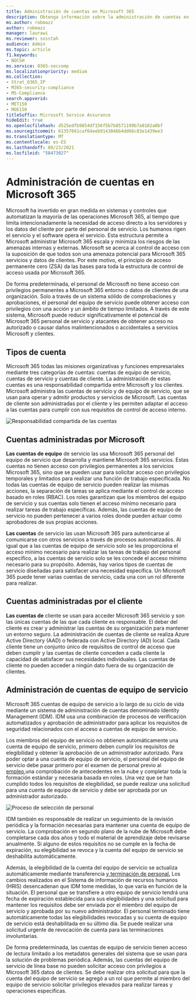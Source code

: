 ```yaml
---
title: Administración de cuentas en Microsoft 365
description: Obtenga información sobre la administración de cuentas en Microsoft 365
ms.author: robmazz
author: robmazz
manager: laurawi
ms.reviewer: sosstah
audience: Admin
ms.topic: article
f1.keywords:
- NOCSH
ms.service: O365-seccomp
ms.localizationpriority: medium
ms.collection:
- Strat_O365_IP
- M365-security-compliance
- MS-Compliance
search.appverid:
- MET150
- MOE150
titleSuffix: Microsoft Service Assurance
hideEdit: true
ms.openlocfilehash: d525edfb9854df156f5b7b8571199b7a0102a0bf
ms.sourcegitcommit: 61357661caf64eeb9143046b4dd66c83e1439ee3
ms.translationtype: MT
ms.contentlocale: es-ES
ms.lasthandoff: 08/23/2021
ms.locfileid: "58473027"
---
```

# <a name="account-management-in-microsoft-365"></a>Administración de cuentas en Microsoft 365

Microsoft ha invertido en gran medida en sistemas y controles que automatizan la mayoría de las operaciones Microsoft 365, al tiempo que limita intencionadamente la necesidad de acceso directo a los servidores y los datos del cliente por parte del personal de servicio. Los humanos rigen el servicio y el software opera el servicio. Esta estructura permite a Microsoft administrar Microsoft 365 escala y minimiza los riesgos de las amenazas internas y externas. Microsoft se acerca al control de acceso con la suposición de que todos son una amenaza potencial para Microsoft 365 servicios y datos de clientes. Por este motivo, el principio de acceso permanente cero (ZSA) da las bases para toda la estructura de control de acceso usada por Microsoft 365.

De forma predeterminada, el personal de Microsoft no tiene acceso con privilegios permanentes a Microsoft 365 entorno o datos de clientes de una organización. Solo a través de un sistema sólido de comprobaciones y aprobaciones, el personal del equipo de servicio puede obtener acceso con privilegios con una acción y un ámbito de tiempo limitados. A través de este sistema, Microsoft puede reducir significativamente el potencial de Microsoft 365 personal de servicio y atacantes de obtener acceso no autorizado o causar daños malintencionados o accidentales a servicios Microsoft y clientes.

## <a name="account-types"></a>Tipos de cuenta

Microsoft 365 todas las misiones organizativas y funciones empresariales mediante tres categorías de cuentas: cuentas de equipo de servicio, cuentas de servicio y cuentas de cliente. La administración de estas cuentas es una responsabilidad compartida entre Microsoft y los clientes. Microsoft administra las cuentas de servicio y de equipo de servicio, que se usan para operar y admitir productos y servicios de Microsoft. Las cuentas de cliente son administradas por el cliente y les permiten adaptar el acceso a las cuentas para cumplir con sus requisitos de control de acceso interno.

![Responsabilidad compartida de las cuentas](../media/assurance-shared-responsibility-for-accounts.png)

## <a name="microsoft-managed-accounts"></a>Cuentas administradas por Microsoft

**Las cuentas de equipo** de servicio las usa Microsoft 365 personal del equipo de servicio que desarrolla y mantiene Microsoft 365 servicios. Estas cuentas no tienen acceso con privilegios permanentes a los servicios Microsoft 365, sino que se pueden usar para solicitar acceso con privilegios temporales y limitados para realizar una función de trabajo especificada. No todas las cuentas de equipo de servicio pueden realizar las mismas acciones, la separación de tareas se aplica mediante el control de acceso basado en roles (RBAC). Los roles garantizan que los miembros del equipo de servicio y sus cuentas solo tienen el acceso mínimo necesario para realizar tareas de trabajo específicas. Además, las cuentas de equipo de servicio no pueden pertenecer a varios roles donde pueden actuar como aprobadores de sus propias acciones.

**Las cuentas** de servicio las usan Microsoft 365 para autenticarse al comunicarse con otros servicios a través de procesos automatizados. Al igual que a las cuentas de equipo de servicio solo se les proporciona el acceso mínimo necesario para realizar las tareas de trabajo del personal específico, a las cuentas de servicio solo se les concede el acceso mínimo necesario para su propósito. Además, hay varios tipos de cuentas de servicio diseñadas para satisfacer una necesidad específica. Un Microsoft 365 puede tener varias cuentas de servicio, cada una con un rol diferente para realizar.

## <a name="customer-managed-accounts"></a>Cuentas administradas por el cliente

**Las cuentas de** cliente se usan para acceder Microsoft 365 servicio y son las únicas cuentas de las que cada cliente es responsable. El deber del cliente es crear y administrar las cuentas de su organización para mantener un entorno seguro. La administración de cuentas de cliente se realiza Azure Active Directory (AAD) o federada con Active Directory (AD) local. Cada cliente tiene un conjunto único de requisitos de control de acceso que deben cumplir y las cuentas de cliente conceden a cada cliente la capacidad de satisfacer sus necesidades individuales. Las cuentas de cliente no pueden acceder a ningún dato fuera de su organización de clientes.

## <a name="service-team-account-management"></a>Administración de cuentas de equipo de servicio

Microsoft 365 cuentas de equipo de servicio a lo largo de su ciclo de vida mediante un sistema de administración de cuentas denominado Identity Management (IDM). IDM usa una combinación de procesos de verificación automatizados y aprobación de administrador para aplicar los requisitos de seguridad relacionados con el acceso a cuentas de equipo de servicio.

Los miembros del equipo de servicio no obtienen automáticamente una cuenta de equipo de servicio, primero deben cumplir los requisitos de elegibilidad y obtener la aprobación de un administrador autorizado. Para poder optar a una cuenta de equipo de servicio, el [](assurance-cloud-background-check.md)personal del equipo de servicio debe pasar primero por el examen de personal previo al [empleo,](assurance-pre-employment-screening.md)una comprobación de antecedentes en la nube y completar toda la formación estándar y necesaria basada en roles. Una vez que se han cumplido todos los requisitos de elegibilidad, se puede realizar una solicitud para una cuenta de equipo de servicio y debe ser aprobada por un administrador autorizado.

![Proceso de selección de personal](../media/assurance-personnel-screening-process.png)

IDM también es responsable de realizar un seguimiento de la revisión periódica y la formación necesarias para mantener una cuenta de equipo de servicio. La comprobación en segundo plano de la nube de Microsoft debe completarse cada dos años y todo el material de aprendizaje debe revisarse anualmente. Si alguno de estos requisitos no se cumple en la fecha de expiración, su elegibilidad se revoca y la cuenta del equipo de servicio se deshabilita automáticamente.

Además, la elegibilidad de la cuenta del equipo de servicio se actualiza automáticamente mediante transferencia [y terminación de personal.](assurance-employee-transfer-termination.md) Los cambios realizados en el Sistema de información de recursos humanos (HRIS) desencadenan que IDM tome medidas, lo que varía en función de la situación. El personal que se transfiere a otro equipo de servicio tendrá una fecha de expiración establecida para sus elegibilidades y una solicitud para mantener los requisitos debe ser enviada por el miembro del equipo de servicio y aprobada por su nuevo administrador. El personal terminado tiene automáticamente todas las elegibilidades revocadas y su cuenta de equipo de servicio está deshabilitada en su último día. Se puede realizar una solicitud urgente de revocación de cuenta para las terminaciones involuntarias.

De forma predeterminada, las cuentas de equipo de servicio tienen acceso de lectura limitado a los metadatos generales del sistema que se usan para la solución de problemas periódica. Además, las cuentas del equipo de servicio de línea base no pueden solicitar acceso con privilegios a Microsoft 365 datos de clientes. Se debe realizar otra solicitud para que la cuenta del equipo de servicio se agregó a un rol que permite al miembro del equipo de servicio solicitar privilegios elevados para realizar tareas y operaciones específicas.
